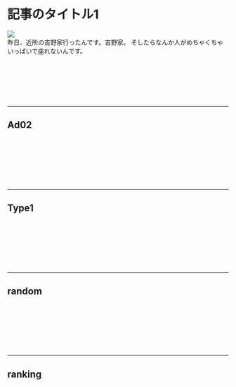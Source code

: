<div id="page">
	<div id="main_image">
		<div id="main_image_inner">
			<h1>記事のタイトル1</h1>
		</div>
	</div>
	<img id="main-thum" src="https://sinozu.github.io/static20200403/01/food_gyudon.png">
		<div id="section01">
			昨日、近所の吉野家行ったんです。吉野家。
そしたらなんか人がめちゃくちゃいっぱいで座れないんです。
		</div>
</div>

<br>
<br>
<br>
<br>
<br>
<br>
<hr>
<h2>Ad02</h2>
<div class="uz-uo_placement_code_ad02 uz-ny"></div>
<link rel="stylesheet" href="https://dev-speee-ad.akamaized.net/tag/uo_placement_code_ad02/css/outer-style.css">
<script async type="text/javascript" src="https://dev-speee-ad.akamaized.net/tag/uo_placement_code_ad02/js/outer-frame.min.js" charset="utf-8"></script>

<br>
<br>
<br>
<br>
<br>
<br>
<hr>
<h2>Type1</h2>
<div class="uz-placement_code1_test uz-ny"></div>
<link rel="stylesheet" href="https://dev-speee-ad.akamaized.net/tag/placement_code1_test/css/outer-style.css">
<script async type="text/javascript" src="https://dev-speee-ad.akamaized.net/tag/placement_code1_test/js/outer-frame.min.js" charset="utf-8"></script>


<br>
<br>
<br>
<br>
<br>
<br>
<hr>
<h2>random</h2>
<div class="uz-uo_placement_code_random uz-ny"></div>
<link rel="stylesheet" href="https://dev-speee-ad.akamaized.net/tag/uo_placement_code_random/css/outer-style.css">
<script async type="text/javascript" src="https://dev-speee-ad.akamaized.net/tag/uo_placement_code_random/js/outer-frame.min.js" charset="utf-8"></script>

<br>
<br>
<br>
<br>
<br>
<br>
<hr>
<h2>ranking</h2>
<div class="uz-uo_placement_code_ranking uz-ny"></div>
<link rel="stylesheet" href="https://dev-speee-ad.akamaized.net/tag/uo_placement_code_ranking/css/outer-style.css">
<script async type="text/javascript" src="https://dev-speee-ad.akamaized.net/tag/uo_placement_code_ranking/js/outer-frame.min.js" charset="utf-8"></script>
